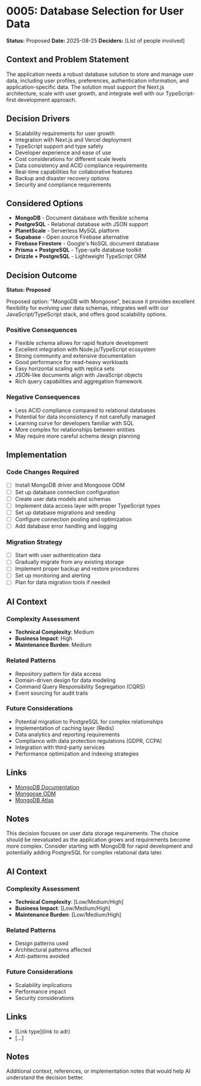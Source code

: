 # 0005: Database Selection for User Data

**Status:** Proposed
**Date:** 2025-08-25
**Deciders:** [List of people involved]

## Context and Problem Statement

The application needs a robust database solution to store and manage user data, including user profiles, preferences, authentication information, and application-specific data. The solution must support the Next.js architecture, scale with user growth, and integrate well with our TypeScript-first development approach.

## Decision Drivers

* Scalability requirements for user growth
* Integration with Next.js and Vercel deployment
* TypeScript support and type safety
* Developer experience and ease of use
* Cost considerations for different scale levels
* Data consistency and ACID compliance requirements
* Real-time capabilities for collaborative features
* Backup and disaster recovery options
* Security and compliance requirements

## Considered Options

* **MongoDB** - Document database with flexible schema
* **PostgreSQL** - Relational database with JSON support
* **PlanetScale** - Serverless MySQL platform
* **Supabase** - Open source Firebase alternative
* **Firebase Firestore** - Google's NoSQL document database
* **Prisma + PostgreSQL** - Type-safe database toolkit
* **Drizzle + PostgreSQL** - Lightweight TypeScript ORM

## Decision Outcome

**Status: Proposed**

Proposed option: "MongoDB with Mongoose", because it provides excellent flexibility for evolving user data schemas, integrates well with our JavaScript/TypeScript stack, and offers good scalability options.

### Positive Consequences

* Flexible schema allows for rapid feature development
* Excellent integration with Node.js/TypeScript ecosystem
* Strong community and extensive documentation
* Good performance for read-heavy workloads
* Easy horizontal scaling with replica sets
* JSON-like documents align with JavaScript objects
* Rich query capabilities and aggregation framework

### Negative Consequences

* Less ACID compliance compared to relational databases
* Potential for data inconsistency if not carefully managed
* Learning curve for developers familiar with SQL
* More complex for relationships between entities
* May require more careful schema design planning

## Implementation

### Code Changes Required
- [ ] Install MongoDB driver and Mongoose ODM
- [ ] Set up database connection configuration
- [ ] Create user data models and schemas
- [ ] Implement data access layer with proper TypeScript types
- [ ] Set up database migrations and seeding
- [ ] Configure connection pooling and optimization
- [ ] Add database error handling and logging

### Migration Strategy
- [ ] Start with user authentication data
- [ ] Gradually migrate from any existing storage
- [ ] Implement proper backup and restore procedures
- [ ] Set up monitoring and alerting
- [ ] Plan for data migration tools if needed

## AI Context

### Complexity Assessment
- **Technical Complexity**: Medium
- **Business Impact**: High
- **Maintenance Burden**: Medium

### Related Patterns
- Repository pattern for data access
- Domain-driven design for data modeling
- Command Query Responsibility Segregation (CQRS)
- Event sourcing for audit trails

### Future Considerations
- Potential migration to PostgreSQL for complex relationships
- Implementation of caching layer (Redis)
- Data analytics and reporting requirements
- Compliance with data protection regulations (GDPR, CCPA)
- Integration with third-party services
- Performance optimization and indexing strategies

## Links

* [MongoDB Documentation](https://docs.mongodb.com/)
* [Mongoose ODM](https://mongoosejs.com/)
* [MongoDB Atlas](https://www.mongodb.com/cloud/atlas)

## Notes

This decision focuses on user data storage requirements. The choice should be reevaluated as the application grows and requirements become more complex. Consider starting with MongoDB for rapid development and potentially adding PostgreSQL for complex relational data later.

## AI Context

### Complexity Assessment
- **Technical Complexity**: [Low/Medium/High]
- **Business Impact**: [Low/Medium/High]
- **Maintenance Burden**: [Low/Medium/High]

### Related Patterns
- Design patterns used
- Architectural patterns affected
- Anti-patterns avoided

### Future Considerations
- Scalability implications
- Performance impact
- Security considerations

## Links

* [Link type](link to adr) <!-- example: Refined by [ADR-0005](0005-example.md) -->
* [...]

## Notes

Additional context, references, or implementation notes that would help AI understand the decision better.
